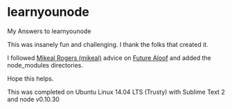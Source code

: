 learnyounode
============

My Answers to learnyounode

This was insanely fun and challenging. I thank the folks that created it.

I followed [Mikeal Rogers (mikeal)](https://github.com/mikeal) advice on [Future Aloof](http://www.futurealoof.com/posts/nodemodules-in-git.html) and added the node_modules directories.

Hope this helps.

This was completed on Ubuntu Linux 14.04 LTS (Trusty) with Sublime Text 2 and node v0.10.30
